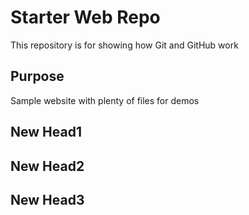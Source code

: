 # Starter Web Repo

This repository is for showing how Git and GitHub work

## Purpose

Sample website with plenty of files for demos

## New Head1
## New Head2
## New Head3